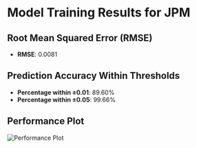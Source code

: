 # Model Training Results for JPM

## Root Mean Squared Error (RMSE)
- **RMSE**: 0.0081

## Prediction Accuracy Within Thresholds
- **Percentage within ±0.01**: 89.60%
- **Percentage within ±0.05**: 99.66%

## Performance Plot
![Performance Plot](../imgs/JPM.png)
